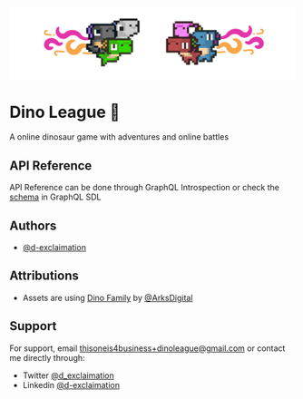 <p align="center">
  <img src="dino-league.png" >
</p>

# Dino League 🦕

A online  dinosaur game with adventures and online battles 


## API Reference

API Reference can be done through GraphQL Introspection or check the [schema](./packages/server/src/nexus/schema.graphql) in GraphQL SDL

## Authors

- [@d-exclaimation](https://www.github.com/d-exclaimation)

## Attributions

- Assets are using [Dino Family](https://demching.itch.io/dino-family) by [@ArksDigital](https://twitter.com/ArksDigital)

## Support

For support, email thisoneis4business+dinoleague@gmail.com or contact me directly through:
- Twitter [@d_exclaimation](https://twitter.com/d_exclaimation)
- Linkedin [@d-exclaimation](https://www.linkedin.com/in/d-exclaimation)